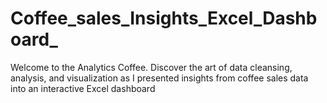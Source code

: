 # Coffee_sales_Insights_Excel_Dashboard_
Welcome to the Analytics Coffee. Discover the art of data cleansing, analysis, and visualization as I presented insights from coffee sales data into an interactive Excel dashboard
